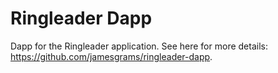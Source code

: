 # Ringleader Dapp

Dapp for the Ringleader application. See here for more details: https://github.com/jamesgrams/ringleader-dapp.